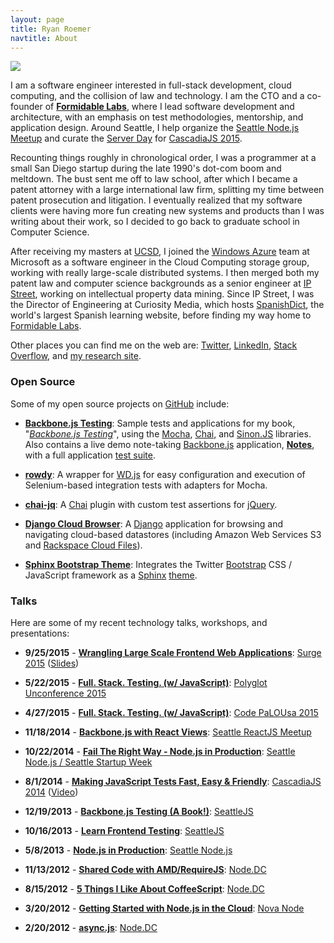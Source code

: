 ```yaml
---
layout: page
title: Ryan Roemer
navtitle: About
---
```


<img class="bordered pull-right about"
     src="{{ site.url }}{{ site.baseurl }}media/img/portrait/forest.jpg" />

I am a software engineer interested in full-stack development, cloud computing,
and the collision of law and technology. I am the CTO and a co-founder
of **[Formidable Labs](http://formidablelabs.com/)**, where I lead software
development and architecture, with an emphasis on test methodologies,
mentorship, and application design. Around Seattle, I help organize the
[Seattle Node.js Meetup](http://seanode.github.io/) and curate the
[Server Day](http://2015.cascadiajs.com/server/) for
[CascadiaJS 2015](http://2015.cascadiajs.com/).

Recounting things roughly in chronological order, I was a programmer at a small
San Diego startup during the late 1990's dot-com boom and meltdown. The bust
sent me off to law school, after which I became a patent attorney with a large
international law firm, splitting my time between patent prosecution and
litigation. I eventually realized that my software clients were having more fun
creating new systems and products than I was writing about their work, so I
decided to go back to graduate school in Computer Science.

After receiving my masters at [UCSD](http://cse.ucsd.edu), I joined the
[Windows Azure](http://www.microsoft.com/windowsazure/) team at Microsoft as a
software engineer in the Cloud Computing storage group, working with really
large-scale distributed systems. I then merged both my patent law and
computer science backgrounds as a senior engineer at
[IP Street](http://www.ipstreet.com/), working on intellectual property data
mining. Since IP Street, I was the Director of Engineering at
Curiosity Media, which hosts [SpanishDict](http://spanishdict.com), the world's
largest Spanish learning website, before finding my way home to
[Formidable Labs](http://formidablelabs.com/).

Other places you can find me  on the web are:
[Twitter](https://twitter.com/ryan_roemer),
[LinkedIn](http://www.linkedin.com/in/ryanroemer),
[Stack Overflow](http://stackoverflow.com/users/741892/ryan-roemer),
and [my research site](http://ryanroemer.com).

### Open Source

Some of my open source projects on [GitHub](https://github.com/ryan-roemer) include:

* **[Backbone.js Testing](http://backbone-testing.com)**: Sample tests and
  applications for my book,
  "*[Backbone.js Testing](http://www.packtpub.com/backbonejs-testing/book)*",
  using the
  [Mocha](http://mochajs.org/), [Chai](http://chaijs.com/), and
  [Sinon.JS](http://sinonjs.org/) libraries. Also contains a live demo
  note-taking [Backbone.js](http://backbonejs.org/) application,
  **[Notes](http://backbone-testing.com/notes/app/index.html)**,
  with a full application
  [test suite](http://backbone-testing.com/notes/test/test.html).

* **[rowdy](https://github.com/FormidableLabs/rowdy)**: A wrapper
  for [WD.js](https://github.com/admc/wd) for easy configuration and execution
  of Selenium-based integration tests with adapters for Mocha.

* **[chai-jq](http://formidablelabs.github.io/chai-jq/)**: A
  [Chai](http://chaijs.com/) plugin with custom test assertions for
  [jQuery](http://jquery.com/).

* **[Django Cloud Browser](http://ryan-roemer.github.com/django-cloud-browser/)**:
  A [Django](http://www.djangoproject.com/) application for browsing and
  navigating cloud-based datastores (including Amazon Web Services S3 and
  [Rackspace Cloud Files](http://www.rackspace.com/cloud/)).

* **[Sphinx Bootstrap Theme](http://ryan-roemer.github.com/sphinx-bootstrap-theme/)**:
  Integrates the Twitter [Bootstrap](http://twitter.github.com/bootstrap/)
  CSS / JavaScript framework as a [Sphinx](http://sphinx.pocoo.org/)
  [theme](http://sphinx.pocoo.org/theming.html).

### Talks

Here are some of my recent technology talks, workshops, and presentations:

* **9/25/2015** -
  [**Wrangling Large Scale Frontend Web Applications**](http://surge.omniti.com/2015?ryan-roemer):
  [Surge 2015](http://surge.omniti.com/2015?ryan-roemer)
  ([Slides](http://surge2015.formidablelabs.com))

* **5/22/2015** -
  [**Full. Stack. Testing. (w/ JavaScript)**](http://full-stack-testing.formidablelabs.com/):
  [Polyglot Unconference 2015](http://www.polyglotconf.com/)

* **4/27/2015** -
  [**Full. Stack. Testing. (w/ JavaScript)**](http://full-stack-testing.formidablelabs.com/):
  [Code PaLOUsa 2015](http://www.codepalousa.com/)

* **11/18/2014** -
  **[Backbone.js with React Views](http://slides.formidablelabs.com/201411-react-backbone.html)**:
  [Seattle ReactJS Meetup](http://www.meetup.com/seattle-react-js/events/216736502/)

* **10/22/2014** -
  **[Fail The Right Way - Node.js in Production](http://ssw2014.formidablelabs.com/)**:
  [Seattle Node.js / Seattle Startup Week](http://www.meetup.com/Seattle-Node-js/events/210801942/)

* **8/1/2014** -
  **[Making JavaScript Tests Fast, Easy &amp; Friendly](http://cascadiajs2014.formidablelabs.com/)**:
  [CascadiaJS 2014](http://2014.cascadiajs.com/)
  ([Video](http://youtu.be/BK3dQUjwo9Q?list=UUIP244iNzbn4iEkDOgczvcQ))

* **12/19/2013** -
  **[Backbone.js Testing (A Book!)](http://formidablelabs.github.io/seattlejs-lightning-testing/)**:
  [SeattleJS](http://www.meetup.com/seattlejs/events/151742732/)

* **10/16/2013** -
  **[Learn Frontend Testing](http://formidablelabs.github.io/learn-frontend-testing/)**:
  [SeattleJS](http://www.meetup.com/seattlejs/events/139993642/)

* **5/8/2013** -
  **[Node.js in Production](http://ryan-roemer.github.io/seanode-prod-talk/)**:
  [Seattle Node.js](http://seanode.github.io/2013/04/24/seattle-nodejs-may-meetup/)

* **11/13/2012** -
  **[Shared Code with AMD/RequireJS](http://ryan-roemer.github.io/nodedc-requirejs-talk/)**:
  [Node.DC](http://www.meetup.com/node-dc/events/89233812/)

* **8/15/2012** -
  **[5 Things I Like About CoffeeScript](http://ryan-roemer.github.io/nodedc-coffeescript-talk/)**:
  [Node.DC](http://www.meetup.com/node-dc/events/73746422/)

* **3/20/2012** -
  **[Getting Started with Node.js in the Cloud](http://ryan-roemer.github.io/novanode-cloud-talk/)**:
  [Nova Node](http://www.meetup.com/Nova-Node/events/52749282/)

* **2/20/2012** -
  **[async.js](http://ryan-roemer.github.io/nodedc-async-talk)**:
  [Node.DC](http://www.meetup.com/node-dc/events/49905452/)
